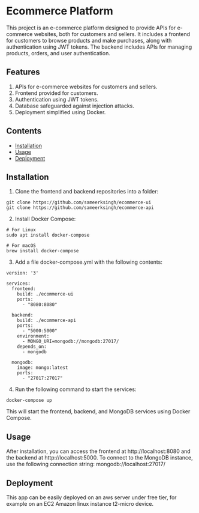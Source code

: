 # Ecommerce Platform

This project is an e-commerce platform designed to provide APIs for e-commerce websites, both for customers and sellers. It includes a frontend for customers to browse products and make purchases, along with authentication using JWT tokens. The backend includes APIs for managing products, orders, and user authentication.

## Features

1. APIs for e-commerce websites for customers and sellers.
2. Frontend provided for customers.
3. Authentication using JWT tokens.
4. Database safeguarded against injection attacks.
5. Deployment simplified using Docker.

## Contents

- [Installation](#installation)
- [Usage](#usage)
- [Deployment](#deployment)

## Installation

1. Clone the frontend and backend repositories into a folder:
 ```
 git clone https://github.com/sameerksingh/ecommerce-ui
 git clone https://github.com/sameerksingh/ecommerce-api
 ```

2. Install Docker Compose:
```
# For Linux
sudo apt install docker-compose

# For macOS
brew install docker-compose
```

3. Add a file docker-compose.yml with the following contents:
```
version: '3'

services:
  frontend:
    build: ./ecommerce-ui
    ports:
      - "8080:8080"

  backend:
    build: ./ecommerce-api
    ports:
      - "5000:5000"
    environment:
      - MONGO_URI=mongodb://mongodb:27017/
    depends_on:
      - mongodb

  mongodb:
    image: mongo:latest
    ports:
      - "27017:27017"
```

4. Run the following command to start the services:
```
docker-compose up
```

This will start the frontend, backend, and MongoDB services using Docker Compose.

## Usage

After installation, you can access the frontend at http://localhost:8080 and the backend at http://localhost:5000.
To connect to the MongoDB instance, use the following connection string: mongodb://localhost:27017/

## Deployment

This app can be easily deployed on an aws server under free tier, for example on an EC2 Amazon linux instance t2-micro device.



